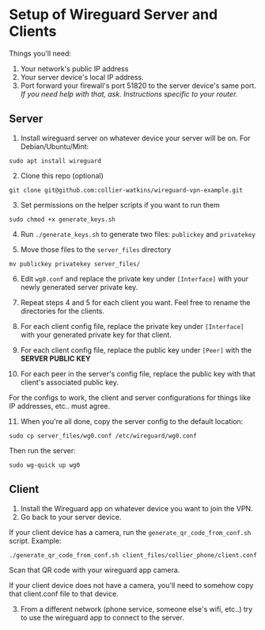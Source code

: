 # Setup of Wireguard Server and Clients

Things you'll need:
1. Your network's public IP address
2. Your server device's local IP address.
3. Port forward your firewall's port 51820 to the server device's same port.
   _If you need help with that, ask. Instructions specific to your router._

## Server
1. Install wireguard server on whatever device your server will be on. For Debian/Ubuntu/Mint:

`sudo apt install wireguard`

2. Clone this repo (optional)
   
`git clone git@github.com:collier-watkins/wireguard-vpn-example.git`

3. Set permissions on the helper scripts if you want to run them

`sudo chmod +x generate_keys.sh`

4. Run `./generate_keys.sh` to generate two files: `publickey` and `privatekey`

5. Move those files to the `server_files` directory

`mv publickey privatekey server_files/`

6. Edit `wg0.conf` and replace the private key under `[Interface]` with your newly generated server private key.

7. Repeat steps 4 and 5 for each client you want. Feel free to rename the directories for the clients.

8. For each client config file, replace the private key under `[Interface]` with your generated private key for that client.
9. For each client config file, replace the public key under `[Peer]` with the **SERVER PUBLIC KEY**
10. For each peer in the server's config file, replace the public key with that client's associated public key.

For the configs to work, the client and server configurations for things like IP addresses, etc.. must agree.

11. When you're all done, copy the server config to the default location:

`sudo cp server_files/wg0.conf /etc/wireguard/wg0.conf`

Then run the server:

`sudo wg-quick up wg0`

## Client
1. Install the Wireguard app on whatever device you want to join the VPN.
2. Go back to your server device.

If your client device has a camera, run the `generate_qr_code_from_conf.sh` script. Example:

` ./generate_qr_code_from_conf.sh client_files/collier_phone/client.conf `

Scan that QR code with your wireguard app camera.

If your client device does not have a camera, you'll need to somehow copy that client.conf file to that device.

3. From a different network (phone service, someone else's wifi, etc..) try to use the wireguard app to connect to the server.

